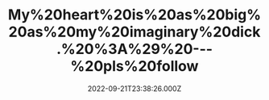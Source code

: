 ---
title: "My%20heart%20is%20as%20big%20as%20my%20imaginary%20dick.%20%3A%29%20---%20pls%20follow"
videoSrc: https://f000.backblazeb2.com/file/futureporn/projektmelody-chaturbate-2022-09-21.mp4
videoSrcHash: QmZPqiYr3Mc8NfuMu7WkfDpM6xzfRUpNnhYWCCJrLcxGsq?filename=projektmelody-chaturbate-20220921T233826Z-source.mp4
video720Hash: 
video480Hash: 
video360Hash: 
video240Hash: bafybeiextaui3n4i7745afjzmcy6wedzfc3e5obxjkunjairr6cgp3jzf4?filename=projektmelody-chaturbate-20220921T233826Z-240p.mp4
thinHash: 
thiccHash: QmexG77ph91ts67cNTjHLvXXH7VhszNsHrnjYHTG6BmJup?filename=20220921T233826Z-thicc.jpg
announceTitle: "ready%20to%20go%20knuckles%20deep"
announceUrl: https://twitter.com/ProjektMelody/status/1572732011529506817
date: 2022-09-21T23:38:26.000Z
note: 
video240TmpFilePath: 
tmpFilePath: /root/futureporn_tmp/projektmelody-chaturbate-20220921T233826Z.mp4
layout: layouts/vod.njk
tags:
---